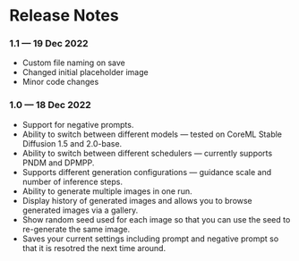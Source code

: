 # Release Notes

### 1.1 — 19 Dec 2022

* Custom file naming on save
* Changed initial placeholder image
* Minor code changes

### 1.0 — 18 Dec 2022

* Support for negative prompts.
* Ability to switch between different models — tested on CoreML Stable Diffusion 1.5 and 2.0-base.
* Ability to switch between different schedulers — currently supports PNDM and DPMPP.
* Supports different generation configurations — guidance scale and number of inference steps.
* Ability to generate multiple images in one run.
* Display history of generated images and allows you to browse generated images via a gallery.
* Show random seed used for each image so that you can use the seed to re-generate the same image.
* Saves your current settings including prompt and negative prompt so that it is resotred the next time around.